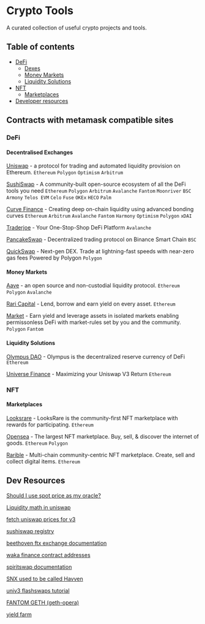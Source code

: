 
# Crypto Tools
A curated collection of useful crypto projects and tools.

## Table of contents
- [DeFi](#defi)
	- [Dexes](#decentralised-exchanges)
	- [Money Markets](#money-market)
	- [Liquidity Solutions](#liquidity-solutions)
- [NFT](#nft)
	- [Marketplaces](#marketplaces)
- [Developer resources](#dev-resources)

## Contracts with metamask compatible sites

### DeFi

#### Decentralised Exchanges

[Uniswap](app.uniswap.org) - a protocol for trading and automated liquidity provision on Ethereum. `Ethereum` `Polygon` `Optimism` `Arbitrum`

[SushiSwap](app.sushi.com) - A community-built open-source ecosystem of all the DeFi tools you need `Ethereum` `Polygon` `Arbitrum` `Avalanche` `Fantom` `Moonriver` `BSC` `Armony` `Telos EVM` `Celo` `Fuse` `OKEx` `HECO` `Palm`

[Curve Finance](curve.fi) - Creating deep on-chain liquidity using advanced bonding curves `Ethereum` `Arbitrum` `Avalanche` `Fantom` `Harmony` `Optimism` `Polygon` `xDAI`

[Traderjoe](traderjoexyz.com) - Your One-Stop-Shop DeFi Platform `Avalanche`

[PancakeSwap](pancakeswap.finance) - Decentralized trading protocol on Binance Smart Chain `BSC`

[QuickSwap](quickswap.exchange) - Next-gen DEX. Trade at lightning-fast speeds with near-zero gas fees Powered by Polygon `Polygon`

#### Money Markets

[Aave](aave.com) - an open source and non-custodial liquidity protocol. `Ethereum` `Polygon` `Avalanche`

[Rari Capital](app.rari.capital) - Lend, borrow and earn yield on every asset. `Ethereum`

[Market](market.xyz) - Earn yield and leverage assets in isolated markets enabling permissonless DeFi with market-rules set by you and the community. `Polygon` `Fantom`

#### Liquidity Solutions

[Olympus DAO](olympusdao.finance/pro) - Olympus is the decentralized reserve currency of DeFi `Ethereum`

[Universe Finance](universe.finance) - Maximizing your Uniswap V3 Return `Ethereum`

### NFT

#### Marketplaces

[Looksrare](looksrare.org) - LooksRare is the community-first NFT marketplace with rewards for participating. `Ethereum`

[Opensea](opensea.io) - The largest NFT marketplace. Buy, sell, & discover the internet of goods. `Ethereum` `Polygon`

[Rarible](rarible.com) - Multi-chain community-centric NFT marketplace. Create, sell and collect digital items. `Ethereum`

## Dev Resources

[Should I use spot price as my oracle?](https://shouldiusespotpriceasmyoracle.com/)

[Liquidity math in uniswap](https://atiselsts.github.io/pdfs/uniswap-v3-liquidity-math.pdf)

[fetch uniswap prices for v3](https://docs.uniswap.org/sdk/guides/fetching-prices)

[sushiswap registry](https://hackmd.io/@kSCbGhceTL2d5BmUdh7pwg/HyRNTO_fO#Sushiswap-Registry)

[beethoven ftx exchange documentation](https://docs.beethovenx.io/developers/deployments)

[waka finance contract addresses](https://waka-finance-2.gitbook.io/waka-finance/documentation/contracts)

[spiritswap documentation](https://layer3.gitbook.io/spirit-swap/)

[SNX used to be called Havven](https://blog.coingecko.com/import-coingecko-cryptocurrency-data-into-google-sheets/)

[univ3 flashswaps tutorial](https://medium.com/coinmonks/tutorial-of-flash-swaps-of-uniswap-v3-73c0c846b822)

[FANTOM GETH (geth-opera)](https://github.com/Fantom-foundation/go-opera)

[yield farm](https://twitter.com/route2fi/status/1484561521204154375?s=21)

